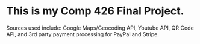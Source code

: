 # This is my Comp 426 Final Project.
Sources used include: Google Maps/Geocoding API, Youtube API, QR Code API, and 3rd party payment processing for PayPal and Stripe.
